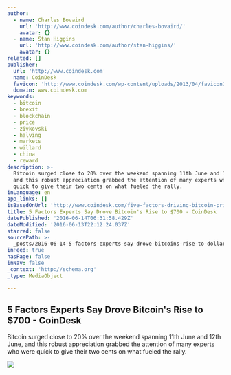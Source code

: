 ```yaml
---
author:
  - name: Charles Bovaird
    url: 'http://www.coindesk.com/author/charles-bovaird/'
    avatar: {}
  - name: Stan Higgins
    url: 'http://www.coindesk.com/author/stan-higgins/'
    avatar: {}
related: []
publisher:
  url: 'http://www.coindesk.com'
  name: CoinDesk
  favicon: 'http://www.coindesk.com/wp-content/uploads/2013/04/favicon1.ico?4d1c37'
  domain: www.coindesk.com
keywords:
  - bitcoin
  - brexit
  - blockchain
  - price
  - zivkovski
  - halving
  - markets
  - willard
  - china
  - reward
description: >-
  Bitcoin surged close to 20% over the weekend spanning 11th June and 12th June,
  and this robust appreciation grabbed the attention of many experts who were
  quick to give their two cents on what fueled the rally.
inLanguage: en
app_links: []
isBasedOnUrl: 'http://www.coindesk.com/five-factors-driving-bitcoin-price-demand/'
title: 5 Factors Experts Say Drove Bitcoin's Rise to $700 - CoinDesk
datePublished: '2016-06-14T06:31:58.429Z'
dateModified: '2016-06-13T22:12:24.037Z'
starred: false
sourcePath: >-
  _posts/2016-06-14-5-factors-experts-say-drove-bitcoins-rise-to-dollar700-coindes.md
inFeed: true
hasPage: false
inNav: false
_context: 'http://schema.org'
_type: MediaObject

---
```

<article style=""><h1>5 Factors Experts Say Drove Bitcoin's Rise to $700 - CoinDesk</h1><p>Bitcoin surged close to 20% over the weekend spanning 11th June and 12th June, and this robust appreciation grabbed the attention of many experts who were quick to give their two cents on what fueled the rally.</p><img src="http://media.coindesk.com/2016/06/Screen-Shot-2016-06-13-at-5.11.55-PM-e1465854583113.png" /></article>